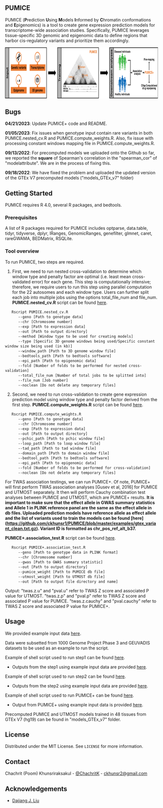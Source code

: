 <!-- ABOUT THE PROJECT -->
## PUMICE

PUMICE (**P**rediction **U**sing **M**odels **I**nformed by **C**hromatin conformations and **E**pigenomics) is a tool to create gene expression prediction models for transcriptome-wide association studies. Specifically, PUMICE leverages tissue-specific 3D genomic and epigenomic data to define regions that harbor cis-regulatory variants and prioritize them accordingly.

<p align="center">
   <img src="https://github.com/ckhunsr1/PUMICE/blob/master/image/PUMICE_overview.png" width="934" height="166.7">
</p>

## Bugs
**04/21/2023**: Update PUMICE+ code and README.

**01/05/2023**: Fix issues when genotype input contain rare variants in both PUMICE.nested_cv.R and PUMICE.compute_weights.R. Also, fix issue with processing constant windows mapping file in PUMICE.compute_weights.R.

**09/13/2022**: For precomputed models we uploaded onto the Github so far, we reported the **square** of Spearman's correlation in the "spearman_cor" of "modelattribute". We are in the process of fixing this.

**09/18/2022**: We have fixed the problem and uploaded the updated version of the GTEx V7 precomputed models ("models_GTEx_v7" folder)

<!-- GETTING STARTED -->
## Getting Started

PUMICE requires R 4.0, several R packages, and bedtools.

### Prerequisites

A list of R packages required for PUMICE includes optparse, data.table, tidyr, tidyverse, dplyr, IRanges, GenomicRanges, genefilter, glmnet, caret, rareGWAMA, BEDMatrix, RSQLite.

### Tool overview

To run PUMICE, two steps are required.
1. First, we need to run nested cross-validation to determine which window type and penalty factor are optimal (i.e. least mean cross-validated error) for each gene. This step is computationally intensive; therefore, we require users to run this step using parallel computation for the 22 autosomes and each window type. Users can further split each job into multiple jobs using the options total_file_num and file_num. **PUMICE.nested_cv.R** script can be found [here](https://github.com/ckhunsr1/PUMICE/blob/master/Model_training/PUMICE.nested_cv.R).
```
   Rscript PUMICE.nested_cv.R
      --geno [Path to genotype data]
      --chr [Chromosome number]
      --exp [Path to expression data]
      --out [Path to output directory]
      --method [Window type to be used for creating models]
      --type [Specific 3D genome windows being used/Specific constant window size being used (in kb)]
      --window_path [Path to 3D genome window file]
      --bedtools_path [Path to bedtools software]
      --epi_path [Path to epigenomic data]
      --fold [Number of folds to be performed for nested cross-validation]
      --total_file_num [Number of total jobs to be splitted into]
      --file_num [Job number]
      --noclean [Do not delete any temporary files]
   ```
2. Second, we need to run cross-validation to create gene expression prediction model using window type and penalty factor derived from the first step. **PUMICE.compute_weights.R** script can be found [here](https://github.com/ckhunsr1/PUMICE/blob/master/Model_training/PUMICE.compute_weights.R).
```
   Rscript PUMICE.compute_weights.R
      --geno [Path to genotype data]
      --chr [Chromosome number]
      --exp [Path to expression data]
      --out [Path to output directory]
      --pchic_path [Path to pchic window file]
      --loop_path [Path to loop window file]
      --tad_path [Path to tad window file]
      --domain_path [Path to domain window file]
      --bedtool_path [Path to bedtools software]
      --epi_path [Path to epigenomic data]
      --fold [Number of folds to be performed for cross-validation]
      --noclean [Do not delete any temporary files]
   ```

For TWAS association testings, we can run PUMICE+. Of note, PUMICE+ will first perform TWAS association analyses [Gusev et al, 2016] for PUMICE and UTMOST separately. It then will perform Cauchy combination test analyses between PUMICE and UTMOST, which are PUMICE+ results. **It is important to make sure that the effect allele in GWAS summary statistics and Allele 1 in PLINK reference panel are the same as the effect allele in db files. Uploaded prediction models have reference allele as effect allele and the list of variants used to train the models can be found [here] (https://github.com/ckhunsr1/PUMICE/blob/master/examples/gtex_variant_clean.txt.gz). Variant ID is formatted as chr_pos_ref_alt_b37.** 

**PUMICE+.association_test.R** script can be found [here](https://github.com/ckhunsr1/PUMICE/blob/master/Association_test/PUMICE%2B.association_test.R).
```
   Rscript PUMICE+.association_test.R
      --geno [Path to genotype data in PLINK format]
      --chr [Chromosome number]
      --gwas [Path to GWAS summary statistic]
      --out [Path to output directory]
      --pumice_weight [Path to PUMICE db file]
      --utmost_weight [Path to UTMOST db file]
      --out [Path to output file directory and name]
   ```
Output: "twas.z.u" and "pval.u" refer to TWAS Z score and associated P value for UTMOST. "twas.z.p" and "pval.p" refer to TWAS Z score and associated P value for PUMICE. "twas.z.cauchy" and "pval.cauchy" refer to TWAS Z score and associated P value for PUMICE+.

<!-- USAGE EXAMPLES -->
## Usage

We provided example input data [here](https://github.com/ckhunsr1/PUMICE/blob/master/examples/example_input.zip). 

Data were subsetted from 1000 Genome Project Phase 3 and GEUVADIS datasets to be used as an example to run the script.

Example of shell script used to run step1  can be found [here](https://github.com/ckhunsr1/PUMICE/blob/master/examples/running_nested_cv.sh).
* Outputs from the step1 using example input data are provided [here](https://github.com/ckhunsr1/PUMICE/blob/master/examples/example_output_nestedcv.zip).

Example of shell script used to run step2 can be found [here](https://github.com/ckhunsr1/PUMICE/blob/master/examples/running_compute_weights.sh).
* Outputs from the step2 using example input data are provided [here](https://github.com/ckhunsr1/PUMICE/blob/master/examples/example_output_weights.zip).

Example of shell script used to run PUMICE+ can be found [here](https://github.com/ckhunsr1/PUMICE/blob/master/examples/running_pumice+.sh).
* Output from PUMICE+ using example input data is provided [here](https://github.com/ckhunsr1/PUMICE/blob/master/examples/pumice%2B_output_chr22.txt).

Precomputed PUMICE and UTMOST models trained in 48 tissues from GTEx V7 (hg19) can be found in "models_GTEx_v7" folder.

<!-- LICENSE -->
## License

Distributed under the MIT License. See `LICENSE` for more information.



<!-- CONTACT -->
## Contact

Chachrit (Poom) Khunsriraksakul - [@ChachritK](https://twitter.com/ChachritK) - ckhunsr2@gmail.com



<!-- ACKNOWLEDGEMENTS -->
## Acknowledgements
* [Dajiang J. Liu](https://dajiangliu.blog/)

